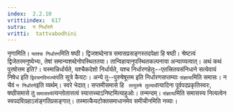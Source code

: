 ```yaml
---
index:  2.2.10
vrittiindex:  617
sutra:  न निर्धारणे
vritti:  tattvabodhini 
---
```


नृणामिति। `यतश्च निर्धारण`मिति षष्ठी। द्विजशब्देनात्र समासप्रसङ्गस्तदपेक्षा हि षष्ठी। श्रेष्टत्वं द्विजेतरमनुष्येभ्यः, तेषां समान्यशब्देनोपस्थिततया। तान्विहायानुपस्थितकल्पनाया अन्याय्यत्वात्। अथं कथं पुरषोत्तम इति?। यस्मान्निर्धार्यते, यश्चैकदेशो निर्धार्यते, यश्च निर्धारणहेतुः--एतत्त्रितयसंनिधाने सत्येवायं निषेध इति `द्विवचनविभज्योपे`ति सूत्रे कैयटः। अन्ये तु--पुरुषेषूत्तम इति निर्धारणसप्तम्याः `संज्ञाया`मिति समासः। न चैवं `न निर्धारणे`इति व्यर्थम्। स्वरे भेदात्। सप्तमीसमासे हि ` तत्पुरुषे तुल्यार्थे`त्यादिना पूर्वपदप्रकृतिस्वरः, षष्ठीसमासे तु `समासस्ये`त्यन्तोतात्तत्वं स्यात्तच्चाऽनिष्टमित्याहुओः। तन्मन्दम्। `संज्ञाया`मिति समासस्य नित्यत्वेन स्वपदविग्रहाऽसंङ्गतिप्रसङ्गात्। तस्मात्कैयटोक्तसमाधानमेव समीचीनमिति नव्याः।

